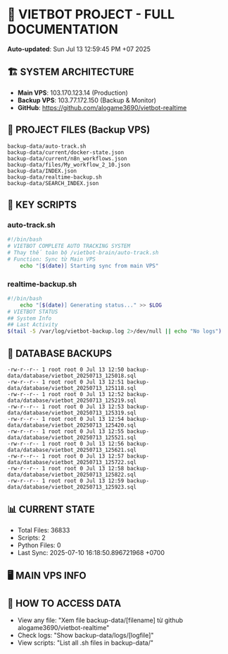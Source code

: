 # 🤖 VIETBOT PROJECT - FULL DOCUMENTATION
**Auto-updated**: Sun Jul 13 12:59:45 PM +07 2025

## 🏗️ SYSTEM ARCHITECTURE
- **Main VPS**: 103.170.123.14 (Production)
- **Backup VPS**: 103.77.172.150 (Backup & Monitor)
- **GitHub**: https://github.com/alogame3690/vietbot-realtime

## 📁 PROJECT FILES (Backup VPS)
```
backup-data/auto-track.sh
backup-data/current/docker-state.json
backup-data/current/n8n_workflows.json
backup-data/files/My_workflow_2_10.json
backup-data/INDEX.json
backup-data/realtime-backup.sh
backup-data/SEARCH_INDEX.json
```

## 🔧 KEY SCRIPTS
### auto-track.sh
```bash
#!/bin/bash
# VIETBOT COMPLETE AUTO TRACKING SYSTEM
# Thay thế toàn bộ /vietbot-brain/auto-track.sh
# Function: Sync từ Main VPS
    echo "[$(date)] Starting sync from main VPS"
```
### realtime-backup.sh
```bash
#!/bin/bash
    echo "[$(date)] Generating status..." >> $LOG
# VIETBOT STATUS
## System Info
## Last Activity
$(tail -5 /var/log/vietbot-backup.log 2>/dev/null || echo "No logs")
```

## 💾 DATABASE BACKUPS
```
-rw-r--r-- 1 root root 0 Jul 13 12:50 backup-data/database/vietbot_20250713_125018.sql
-rw-r--r-- 1 root root 0 Jul 13 12:51 backup-data/database/vietbot_20250713_125118.sql
-rw-r--r-- 1 root root 0 Jul 13 12:52 backup-data/database/vietbot_20250713_125219.sql
-rw-r--r-- 1 root root 0 Jul 13 12:53 backup-data/database/vietbot_20250713_125319.sql
-rw-r--r-- 1 root root 0 Jul 13 12:54 backup-data/database/vietbot_20250713_125420.sql
-rw-r--r-- 1 root root 0 Jul 13 12:55 backup-data/database/vietbot_20250713_125521.sql
-rw-r--r-- 1 root root 0 Jul 13 12:56 backup-data/database/vietbot_20250713_125621.sql
-rw-r--r-- 1 root root 0 Jul 13 12:57 backup-data/database/vietbot_20250713_125722.sql
-rw-r--r-- 1 root root 0 Jul 13 12:58 backup-data/database/vietbot_20250713_125822.sql
-rw-r--r-- 1 root root 0 Jul 13 12:59 backup-data/database/vietbot_20250713_125923.sql
```

## 📊 CURRENT STATE
- Total Files: 36833
- Scripts: 2
- Python Files: 0
- Last Sync: 2025-07-10 16:18:50.896721968 +0700

## 🖥️ MAIN VPS INFO


## 🚨 HOW TO ACCESS DATA
- View any file: "Xem file backup-data/[filename] từ github alogame3690/vietbot-realtime"
- Check logs: "Show backup-data/logs/[logfile]"
- View scripts: "List all .sh files in backup-data/"

